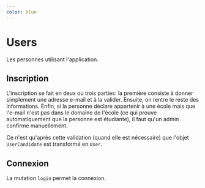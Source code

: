 ```yaml
---
color: blue
---
```

# Users

Les personnes utilisant l'application.

## Inscription

L'inscription se fait en deux ou trois parties: la première consiste à donner simplement une adresse e-mail et à la valider.
Ensuite, on rentre le reste des informations.
Enfin, si la personne déclare appartenir à une école mais que l'e-mail n'est pas dans le domaine de l'école (ce qui prouve automatiquement que la personne est étudiante), il faut qu'un admin confirme manuellement.

Ce n'est qu'après cette validation (quand elle est nécessaire) que l'objet `UserCandidate` est transformé en `User`.

## Connexion

La mutation `login` permet la connexion.
